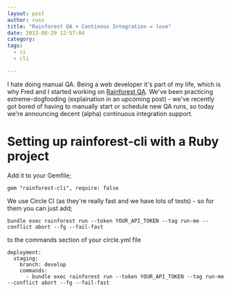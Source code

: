 ```yaml
---
layout: post
author: russ
title: "Rainforest QA + Continous Integration = love"
date: 2013-08-29 12:57:04
category: 
tags:
  - ci
  - cli

---
```



I hate doing manual QA. Being a web developer it's part of my life, which is why Fred and I started working on [Rainforest QA](https://www.rainforestqa.com/). We've been practicing extreme-dogfooding (explaination in an upcoming post) - we've recently got bored of having to manually start or schedule new QA runs, so today we're announcing decent (alpha) continuous integration support.

# Setting up rainforest-cli with a Ruby project

Add it to your Gemfile;

```
gem "rainforest-cli", require: false
```

We use Circle CI (as they're really fast and we have lots of tests) - so for them you can just add;

```
bundle exec rainforest run --token YOUR_API_TOKEN --tag run-me --conflict abort --fg --fail-fast
```

to the commands section of your circle.yml file

```
deployment:
  staging:
    branch: develop
    commands:
      - bundle exec rainforest run --token YOUR_API_TOKEN --tag run-me --conflict abort --fg --fail-fast
```